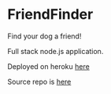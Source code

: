 # FriendFinder

Find your dog a friend!

Full stack node.js application.

Deployed on heroku [here](https://bowser-friend-finder.herokuapp.com)

Source repo is [here](https://github.com/philgraetz/FriendFinder)